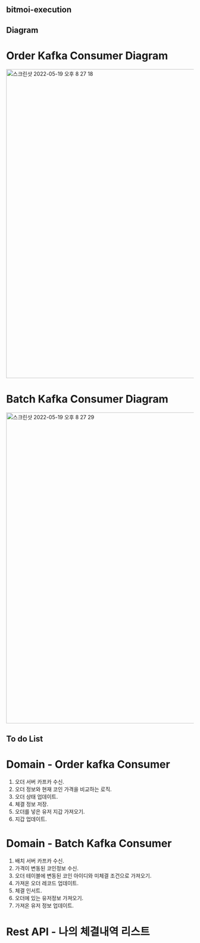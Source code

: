 ## bitmoi-execution

## Diagram
# Order Kafka Consumer Diagram
<img width="829" alt="스크린샷 2022-05-19 오후 8 27 18" src="https://user-images.githubusercontent.com/32088584/169283231-152815ed-cd9f-42f1-8fd0-7ddb0818463a.png">

# Batch Kafka Consumer Diagram
<img width="834" alt="스크린샷 2022-05-19 오후 8 27 29" src="https://user-images.githubusercontent.com/32088584/169283270-46f1aea4-86fb-438c-83bd-d5a32441c773.png">

## To do List
# Domain - Order kafka Consumer
1. 오더 서버 카프카 수신.
2. 오더 정보와 현재 코인 가격을 비교하는 로직.
3. 오더 상태 업데이트.
4. 체결 정보 저장.
5. 오더를 넣은 유저 지갑 가져오기.
6. 지갑 업데이트. 

# Domain - Batch Kafka Consumer
1. 배치 서버 카프카 수신.
2. 가격이 변동된 코인정보 수신.
3. 오더 테이블에 변동된 코인 아이디와 미체결 조건으로 가져오기.
4. 가져온 오더 레코드 업데이트.
5. 체결 인서트.
6. 오더에 있는 유저정보 가져오기.
7. 가져온 유저 정보 업데이트.

# Rest API - 나의 체결내역 리스트

